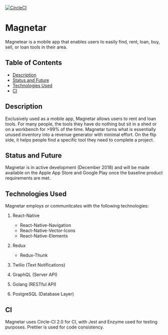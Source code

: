 [![CircleCI](https://circleci.com/gh/conorburke/seker_mobile.svg?style=svg)](https://circleci.com/gh/conorburke/seker_mobile)

# Magnetar

Magnetear is a mobile app that enables users to easily find, rent, loan, buy, sell, or loan tools in their area.

## Table of Contents

- [Description](#description)
- [Status and Future](#status-and-future)
- [Technologies Used](#technologies-used)
- [CI](#ci)

## Description

Exclusively used as a mobile app, Magnetar allows users to rent and loan tools. For many people, the tools they have do nothing but sit in a shed or on a workbench for >99% of the time. Magnetar turns what is essentially unused inventory into a revenue generator with minimal effort. On the flip side, it helps people find a specific tool they need to complete a project.

## Status and Future

Magnetar is in active development (December 2018) and will be made available on the Apple App Store and Google Play once the baseline product requirements are met.

## Technologies Used

Magnetar employs or communitcates with the following technologies:

1.  React-Native

    - React-Native-Navigation
    - React-Native-Vector-Icons
    - React-Native-Elements

2.  Redux

    - Redux-Thunk

3.  Twilio (Text Notifications)
4.  GraphQL (Server API)
5.  Golang (RESTful API)
6.  PostgreSQL (Database Layer)

## CI

Magnetar uses Circle-CI 2.0 for CI, with Jest and Enzyme used for testing purposes. Prettier is used for code consistency.
